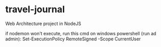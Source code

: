 # travel-journal
Web Architecture project in NodeJS

if nodemon won't execute, run this cmd on windows powershell (run ad admin):
Set-ExecutionPolicy RemoteSigned -Scope CurrentUser 